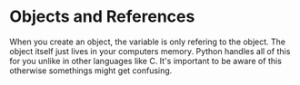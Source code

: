 # Objects and References
When you create an object, the variable is only refering to the object.  The object itself just lives in your computers memory. Python handles all of this for you unlike in other languages like C. It's important to be aware of this otherwise somethings might get confusing.

